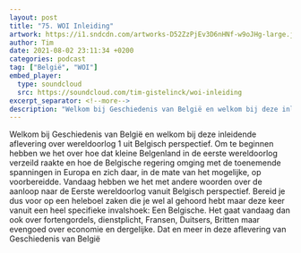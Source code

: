 ```yaml
---
layout: post
title: "75. WOI Inleiding"
artwork: https://i1.sndcdn.com/artworks-D52ZzPjEv3D6nHNf-w9oJHg-large.jpg
author: Tim
date: 2021-08-02 23:11:34 +0200
categories: podcast
tag: ["België", "WOI"]
embed_player:
  type: soundcloud
  src: https://soundcloud.com/tim-gistelinck/woi-inleiding
excerpt_separator: <!--more-->
description: "Welkom bij Geschiedenis van België en welkom bij deze inleidende aflevering over wereldoorlog 1 uit Belgisch perspectief."
---
```

Welkom bij Geschiedenis van België en welkom bij deze inleidende aflevering over wereldoorlog 1 uit Belgisch perspectief. Om te beginnen hebben we het over hoe dat kleine Belgenland in de eerste wereldoorlog verzeild raakte en hoe de Belgische regering omging met de toenemende spanningen in Europa en zich daar, in de mate van het mogelijke, op voorbereidde. Vandaag hebben we het met andere woorden over de aanloop naar de Eerste wereldoorlog vanuit Belgisch perspectief. Bereid je dus voor op een heleboel zaken die je wel al gehoord hebt maar deze keer vanuit een heel specifieke invalshoek: Een Belgische. Het gaat vandaag dan ook over fortengordels, dienstplicht, Fransen, Duitsers, Britten maar evengoed over economie en dergelijke. Dat en meer in deze aflevering van Geschiedenis van België